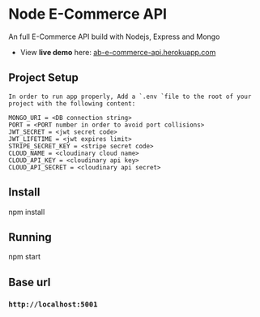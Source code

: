 # Node E-Commerce API

An full E-Commerce API build with Nodejs, Express and Mongo

- View **live demo** here: [ab-e-commerce-api.herokuapp.com](https://ab-e-commerce-api.herokuapp.com/)


## Project Setup

    In order to run app properly, Add a `.env `file to the root of your project with the following content:

    MONGO_URI = <DB connection string>
    PORT = <PORT number in order to avoid port collisions>
    JWT_SECRET = <jwt secret code>
    JWT_LIFETIME = <jwt expires limit>
    STRIPE_SECRET_KEY = <stripe secret code>
    CLOUD_NAME = <cloudinary cloud name>
    CLOUD_API_KEY = <cloudinary api key>
    CLOUD_API_SECRET = <cloudinary api secret>

## Install

npm install

## Running

npm start

## Base url

### `http://localhost:5001`